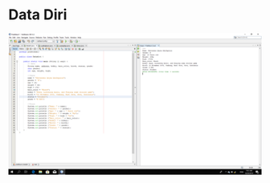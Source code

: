 # Data Diri
![Alt Text](https://github.com/AndraQeysa/JoobSheetOperator/blob/master/Data%20Diri.png)
